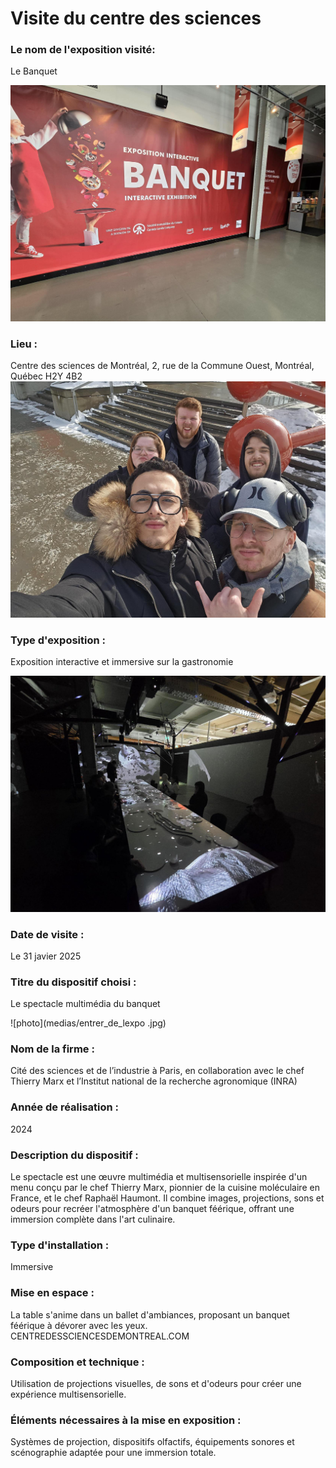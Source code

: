 # Visite du centre des sciences

### Le nom de l'exposition visité:
Le Banquet

![photo](medias/entrer_banquet.jpg)
### Lieu : 
Centre des sciences de Montréal, 2, rue de la Commune Ouest, Montréal, Québec H2Y 4B2
![photo](medias/photo_devant_du_centre.jpg)
 
### Type d'exposition :
Exposition interactive et immersive sur la gastronomie

![photo](medias/table_vue_ensemble.jpg)
 
### Date de visite :
Le 31 javier 2025
 
### Titre du dispositif choisi : 
Le spectacle multimédia du banquet

![photo](medias/entrer_de_lexpo .jpg)
 
### Nom de la firme : 
Cité des sciences et de l’industrie à Paris, en collaboration avec le chef Thierry Marx et l’Institut national de la recherche agronomique (INRA)
 
### Année de réalisation : 
2024
 
### Description du dispositif : 
Le spectacle est une œuvre multimédia et multisensorielle inspirée d'un menu conçu par le chef Thierry Marx, pionnier de la cuisine moléculaire en France, et le chef Raphaël Haumont. Il combine images, projections, sons et odeurs pour recréer l'atmosphère d'un banquet féérique, offrant une immersion complète dans l'art culinaire.
 
### Type d'installation : 
Immersive
 
### Mise en espace : 
La table s'anime dans un ballet d'ambiances, proposant un banquet féérique à dévorer avec les yeux.
CENTREDESSCIENCESDEMONTREAL.COM
 
### Composition et technique :
Utilisation de projections visuelles, de sons et d'odeurs pour créer une expérience multisensorielle.
 
### Éléments nécessaires à la mise en exposition : 
Systèmes de projection, dispositifs olfactifs, équipements sonores et scénographie adaptée pour une immersion totale.
